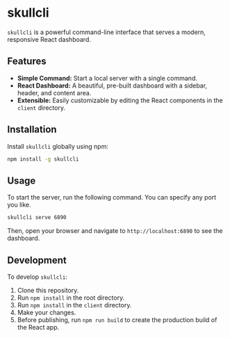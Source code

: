 # skullcli

`skullcli` is a powerful command-line interface that serves a modern, responsive React dashboard.

## Features

- **Simple Command:** Start a local server with a single command.
- **React Dashboard:** A beautiful, pre-built dashboard with a sidebar, header, and content area.
- **Extensible:** Easily customizable by editing the React components in the `client` directory.

## Installation

Install `skullcli` globally using npm:

```bash
npm install -g skullcli
```

## Usage

To start the server, run the following command. You can specify any port you like.

```bash
skullcli serve 6890
```

Then, open your browser and navigate to `http://localhost:6890` to see the dashboard.

## Development

To develop `skullcli`:

1.  Clone this repository.
2.  Run `npm install` in the root directory.
3.  Run `npm install` in the `client` directory.
4.  Make your changes.
5.  Before publishing, run `npm run build` to create the production build of the React app.
